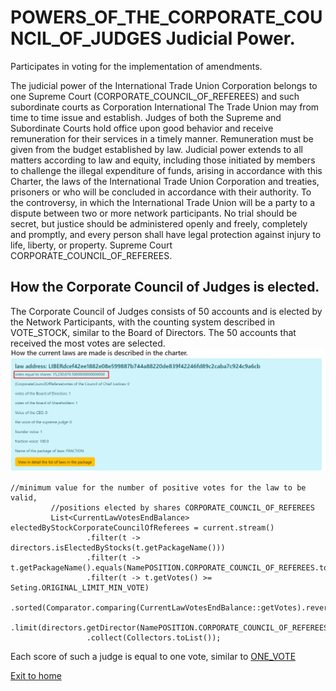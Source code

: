 # POWERS_OF_THE_CORPORATE_COUNCIL_OF_JUDGES Judicial Power.
Participates in voting for the implementation of amendments.

The judicial power of the International Trade Union Corporation belongs to
one Supreme Court (CORPORATE_COUNCIL_OF_REFEREES) and such subordinate courts as Corporation International
The Trade Union may from time to time issue and establish.
Judges of both the Supreme and Subordinate Courts hold office upon good behavior and
receive remuneration for their services in a timely manner.
Remuneration must be given from the budget established by law.
Judicial power extends to all matters according to law and equity,
including those initiated by members to challenge the illegal expenditure of funds,
arising in accordance with this Charter, the laws of the International Trade Union Corporation and treaties,
prisoners or who will be concluded in accordance with their authority.
To the controversy,
in which the International Trade Union will be a party to a dispute between two or more network participants.
No trial should be secret, but justice should be administered openly and freely, completely and promptly,
and every person shall have legal protection against injury to life, liberty, or property.
Supreme Court CORPORATE_COUNCIL_OF_REFEREES.

## How the Corporate Council of Judges is elected.
The Corporate Council of Judges consists of 50 accounts and is elected by the Network Participants,
with the counting system described in VOTE_STOCK, similar to the Board of Directors.
The 50 accounts that received the most votes are selected.
![stock votes](../screenshots/stock_vote.png)
````
//minimum value for the number of positive votes for the law to be valid,
         //positions elected by shares CORPORATE_COUNCIL_OF_REFEREES
         List<CurrentLawVotesEndBalance> electedByStockCorporateCouncilOfReferees = current.stream()
                 .filter(t -> directors.isElectedByStocks(t.getPackageName()))
                 .filter(t -> t.getPackageName().equals(NamePOSITION.CORPORATE_COUNCIL_OF_REFEREES.toString()))
                 .filter(t -> t.getVotes() >= Seting.ORIGINAL_LIMIT_MIN_VOTE)
                 .sorted(Comparator.comparing(CurrentLawVotesEndBalance::getVotes).reversed())
                 .limit(directors.getDirector(NamePOSITION.CORPORATE_COUNCIL_OF_REFEREES.toString()).getCount())
                 .collect(Collectors.toList());
````

Each score of such a judge is equal to one vote, similar to [ONE_VOTE](../charterEng/ONE_VOTE.md)

[Exit to home](../documentationEng/documentationEng.md)